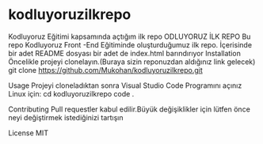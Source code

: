 # kodluyoruzilkrepo
Kodluyoruz Eğitimi kapsamında açtığım ilk repo
ODLUYORUZ İLK REPO
Bu repo Kodluyoruz Front -End Eğitiminde oluşturduğumuz ilk repo. İçerisinde bir adet README dosyası bir adet de index.html barındırıyor
Installation
Öncelikle projeyi clonelayın.(Buraya sizin reponuzdan aldığınız link gelecek)
git clone https://github.com/Mukohan/kodluyoruzilkrepo.git

Usage
Projeyi cloneladıktan sonra Visual Studio Code Programını açınız
Linux için:
cd kodluyoruzilkrepo
code .

Contributing
Pull requestler kabul edilir.Büyük değişiklikler için lütfen önce neyi değiştirmek istediğinizi tartışın

License
MIT
